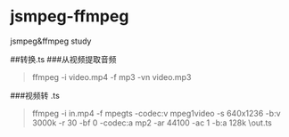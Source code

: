 # jsmpeg-ffmpeg
jsmpeg&amp;ffmpeg study


##转换.ts
###从视频提取音频

> ffmpeg -i video.mp4 -f mp3 -vn video.mp3



###视频转 .ts
> ffmpeg -i in.mp4 -f mpegts \-codec:v mpeg1video -s 640x1236 -b:v 3000k -r 30 -bf 0 \-codec:a mp2 -ar 44100 -ac 1 -b:a 128k \out.ts

